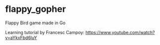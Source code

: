# flappy_gopher
Flappy Bird game made in Go

Learning tutorial by Francesc Campoy: https://www.youtube.com/watch?v=aYkxFbd6luY
